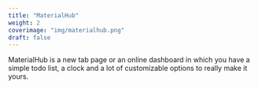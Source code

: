 ```yaml
--- 
title: "MaterialHub"
weight: 2
coverimage: "img/materialhub.png"
draft: false
---
```

MaterialHub is a new tab page or an online dashboard in which you have a simple todo list, a clock and a lot of customizable options to really make it yours.
